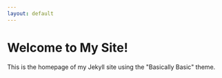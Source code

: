 ```yaml
---
layout: default
---
```


# Welcome to My Site!

This is the homepage of my Jekyll site using the "Basically Basic" theme.
